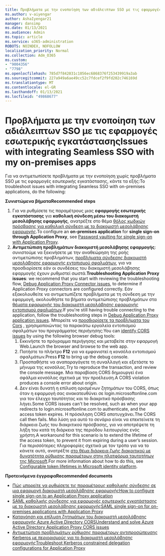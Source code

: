 ```yaml
---
title: Προβλήματα με την ενοποίηση των αδιάλειπτων SSO με τις εφαρμογές εσωτερικής εγκατάστασης
ms.author: v-aiyengar
author: AshaIyengar21
manager: dansimp
ms.date: 01/13/2021
ms.audience: Admin
ms.topic: article
ms.service: o365-administration
ROBOTS: NOINDEX, NOFOLLOW
localization_priority: Normal
ms.collection: Adm_O365
ms.custom:
- "9004356"
- "7798"
ms.openlocfilehash: 785d7f842031c1056ec6868376f253439919a3ab
ms.sourcegitcommit: 227a949a6ae49cc52c7fdcef2f9fd202c746169d
ms.translationtype: MT
ms.contentlocale: el-GR
ms.lasthandoff: 01/13/2021
ms.locfileid: "49868677"
---
```

# <a name="issues-with-integrating-seamless-sso-with-my-on-premises-apps"></a><span data-ttu-id="e5106-102">Προβλήματα με την ενοποίηση των αδιάλειπτων SSO με τις εφαρμογές εσωτερικής εγκατάστασης</span><span class="sxs-lookup"><span data-stu-id="e5106-102">Issues with integrating Seamless SSO with my on-premises apps</span></span>

<span data-ttu-id="e5106-103">Για να αντιμετωπίσετε προβλήματα με την ενοποίηση χωρίς προβλήματα SSO με τις εφαρμογές εσωτερικής εγκατάστασης, κάντε τα εξής:</span><span class="sxs-lookup"><span data-stu-id="e5106-103">To troubleshoot issues with integrating Seamless SSO with on-premises applications, do the following:</span></span>

<span data-ttu-id="e5106-104">**Συνιστώμενα βήματα**</span><span class="sxs-lookup"><span data-stu-id="e5106-104">**Recommended steps**</span></span>

1. <span data-ttu-id="e5106-105">Για να ρυθμίσετε τις παραμέτρους μιας **εφαρμογής εσωτερικής εγκατάστασης** για **καθολική σύνδεση μέσω του διακομιστή μεσολάβησης εφαρμογής**, ανατρέξτε στο θέμα [θόλος κωδικών πρόσβασης για καθολική σύνδεση με το διακομιστή μεσολάβησης εφαρμογής](https://docs.microsoft.com/azure/active-directory/manage-apps/application-proxy-configure-single-sign-on-password-vaulting).</span><span class="sxs-lookup"><span data-stu-id="e5106-105">To configure an **on-premises application** for **single sign-on through Application Proxy**, see [Password vaulting for single sign-on with Application Proxy](https://docs.microsoft.com/azure/active-directory/manage-apps/application-proxy-configure-single-sign-on-password-vaulting).</span></span>
1. <span data-ttu-id="e5106-106">**Αντιμετώπιση προβλημάτων διακομιστή μεσολάβησης εφαρμογής**: συνιστούμε να ξεκινήσετε με την αναθεώρηση της ροής αντιμετώπισης προβλημάτων, [προβλήματα σύνδεσης διακομιστή μεσολάβησης εφαρμογής εντοπισμού σφαλμάτων](https://docs.microsoft.com/azure/active-directory/manage-apps/application-proxy-debug-connectors), για να προσδιορίσετε εάν οι συνδέσεις του διακομιστή μεσολάβησης εφαρμογής έχουν ρυθμιστεί σωστά.</span><span class="sxs-lookup"><span data-stu-id="e5106-106">**Troubleshooting Application Proxy issues**: we recommend that you start with reviewing the troubleshooting flow, [Debug Application Proxy Connector issues](https://docs.microsoft.com/azure/active-directory/manage-apps/application-proxy-debug-connectors), to determine if Application Proxy connectors are configured correctly.</span></span> <span data-ttu-id="e5106-107">Εάν εξακολουθείτε να αντιμετωπίζετε προβλήματα με τη σύνδεση με την εφαρμογή, ακολουθήστε τα βήματα αντιμετώπισης προβλημάτων στα [θέματα εφαρμογής του διακομιστή μεσολάβησης εφαρμογής εντοπισμού σφαλμάτων](https://docs.microsoft.com/azure/active-directory/manage-apps/application-proxy-debug-apps).</span><span class="sxs-lookup"><span data-stu-id="e5106-107">If you're still having trouble connecting to the application, follow the troubleshooting steps in [Debug Application Proxy application issues](https://docs.microsoft.com/azure/active-directory/manage-apps/application-proxy-debug-apps).</span></span> <span data-ttu-id="e5106-108">Μπορείτε να [προσδιορίσετε τα προβλήματα του Cors](https://docs.microsoft.com/azure/active-directory/manage-apps/application-proxy-understand-cors-issues#understand-and-identify-cors-issues) , χρησιμοποιώντας τα παρακάτω εργαλεία εντοπισμού σφαλμάτων του προγράμματος περιήγησης:</span><span class="sxs-lookup"><span data-stu-id="e5106-108">You can [identify CORS issues](https://docs.microsoft.com/azure/active-directory/manage-apps/application-proxy-understand-cors-issues#understand-and-identify-cors-issues) by using the following browser debug tools:</span></span>
    1. <span data-ttu-id="e5106-109">Εκκινήστε το πρόγραμμα περιήγησης και μεταβείτε στην εφαρμογή Web.</span><span class="sxs-lookup"><span data-stu-id="e5106-109">Launch the browser and browse to the web app.</span></span>
    1. <span data-ttu-id="e5106-110">Πατήστε το πλήκτρο **F12** για να εμφανιστεί η κονσόλα εντοπισμού σφαλμάτων.</span><span class="sxs-lookup"><span data-stu-id="e5106-110">Press **F12** to bring up the debug console.</span></span>
    1. <span data-ttu-id="e5106-111">Προσπαθήστε να αναπαραγάγετε τη συναλλαγή και εξετάστε το μήνυμα της κονσόλας.</span><span class="sxs-lookup"><span data-stu-id="e5106-111">Try to reproduce the transaction, and review the console message.</span></span> <span data-ttu-id="e5106-112">Μια παραβίαση CORS δημιουργεί ένα σφάλμα κονσόλας σχετικά με την προέλευση.</span><span class="sxs-lookup"><span data-stu-id="e5106-112">A CORS violation produces a console error about origin.</span></span>
    1. <span data-ttu-id="e5106-113">Δεν είναι δυνατή η επίλυση ορισμένων ζητημάτων του CORS, όπως όταν η εφαρμογή σας ανακατευθύνει σε login.microsoftonline.com για τον έλεγχο ταυτότητας και το διακριτικό πρόσβασης λήγει.</span><span class="sxs-lookup"><span data-stu-id="e5106-113">Some CORS issues can't be resolved, such as when your app redirects to login.microsoftonline.com to authenticate, and the access token expires.</span></span> <span data-ttu-id="e5106-114">Η πρόσκληση CORS αποτυγχάνει.</span><span class="sxs-lookup"><span data-stu-id="e5106-114">The CORS call then fails.</span></span> <span data-ttu-id="e5106-115">Μια λύση για αυτό το σενάριο είναι να επεκτείνετε τη διάρκεια ζωής του διακριτικού πρόσβασης, για να αποτρέψετε τη λήξη του κατά τη διάρκεια της περιόδου λειτουργίας ενός χρήστη.</span><span class="sxs-lookup"><span data-stu-id="e5106-115">A workaround for this scenario is to extend the lifetime of the access token, to prevent it from expiring during a user’s session.</span></span> <span data-ttu-id="e5106-116">Για περισσότερες πληροφορίες σχετικά με τον τρόπο για να το κάνετε αυτό, ανατρέξτε [στο θέμα διάρκεια ζωής διακριτικού με δυνατότητα ρύθμισης παραμέτρων στην πλατφόρμα ταυτοτήτων της Microsoft](https://docs.microsoft.com/azure/active-directory/develop/active-directory-configurable-token-lifetimes).</span><span class="sxs-lookup"><span data-stu-id="e5106-116">For more information about how to do this, see [Configurable token lifetimes in Microsoft identity platform](https://docs.microsoft.com/azure/active-directory/develop/active-directory-configurable-token-lifetimes).</span></span>

<span data-ttu-id="e5106-117">**Προτεινόμενα έγγραφα**</span><span class="sxs-lookup"><span data-stu-id="e5106-117">**Recommended documents**</span></span>

- [<span data-ttu-id="e5106-118">Πώς μπορείτε να ρυθμίσετε τις παραμέτρους καθολικής σύνδεσης σε μια εφαρμογή διακομιστή μεσολάβησης εφαρμογής</span><span class="sxs-lookup"><span data-stu-id="e5106-118">How to configure single sign-on to an Application Proxy application</span></span>](https://docs.microsoft.com/azure/active-directory/manage-apps/application-proxy-config-sso-how-to)
- [<span data-ttu-id="e5106-119">SAML καθολικής σύνδεσης για εφαρμογές εσωτερικής εγκατάστασης με το διακομιστή μεσολάβησης εφαρμογής</span><span class="sxs-lookup"><span data-stu-id="e5106-119">SAML single sign-on for on-premises applications with Application Proxy</span></span>](https://docs.microsoft.com/azure/active-directory/manage-apps/application-proxy-configure-single-sign-on-on-premises-apps)
- [<span data-ttu-id="e5106-120">Κατανόηση και επίλυση ζητημάτων του διακομιστή μεσολάβησης εφαρμογής Azure Active Directory CORS</span><span class="sxs-lookup"><span data-stu-id="e5106-120">Understand and solve Azure Active Directory Application Proxy CORS issues</span></span>](https://docs.microsoft.com/azure/active-directory/manage-apps/application-proxy-understand-cors-issues#solutions-for-application-proxy-cors-issues)
- [<span data-ttu-id="e5106-121">Αντιμετώπιση προβλημάτων ρύθμισης παραμέτρων αντιπροσώπευσης Kerberos με περιορισμούς για το διακομιστή μεσολάβησης εφαρμογής</span><span class="sxs-lookup"><span data-stu-id="e5106-121">Troubleshoot Kerberos constrained delegation configurations for Application Proxy</span></span>](https://docs.microsoft.com/azure/active-directory/manage-apps/application-proxy-back-end-kerberos-constrained-delegation-how-to)